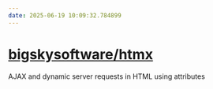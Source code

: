```yaml
---
date: 2025-06-19 10:09:32.784899
---
```


# [bigskysoftware/htmx](https://github.com/bigskysoftware/htmx)

AJAX and dynamic server requests in HTML using attributes